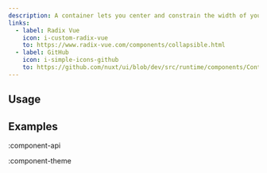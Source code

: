 ```yaml
---
description: A container lets you center and constrain the width of your content.
links:
  - label: Radix Vue
    icon: i-custom-radix-vue
    to: https://www.radix-vue.com/components/collapsible.html
  - label: GitHub
    icon: i-simple-icons-github
    to: https://github.com/nuxt/ui/blob/dev/src/runtime/components/Container.vue
---
```


## Usage

## Examples

:component-api

:component-theme
